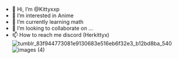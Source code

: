 - 👋 Hi, I’m @Kittyxxp
- 👀 I’m interested in Anime
- 🌱 I’m currently learning math
- 💞️ I’m looking to collaborate on ...
- 📫 How to reach me discord (Herkittyx)![tumblr_83f944773081e9130683e516eb6f32e3_b12bd8ba_540](https://user-images.githubusercontent.com/112146748/186813308-9d1c3198-25b5-4e4c-92cb-b78ce04f5eca.jpg)
![images (4)](https://user-images.githubusercontent.com/112146748/186813330-70428e27-e134-4ebb-9457-22c06f3599ad.jpeg)


<!---
Kittyxxp/Kittyxxp is a ✨ special ✨ repository because its `README.md` (this file) appears on your GitHub profile.
You can click the Preview link to take a look at your changes.
--->
